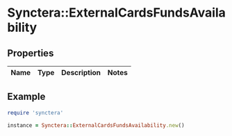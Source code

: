 # Synctera::ExternalCardsFundsAvailability

## Properties

| Name | Type | Description | Notes |
| ---- | ---- | ----------- | ----- |

## Example

```ruby
require 'synctera'

instance = Synctera::ExternalCardsFundsAvailability.new()
```

